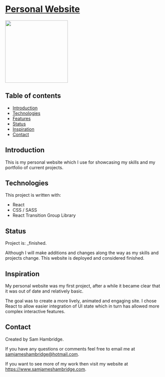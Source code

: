 # [Personal Website](https://www.samjameshambridge.com)

<img src="./src/img/profile-pic.png" width="200">

## Table of contents

- [Introduction](#introduction)
- [Technologies](#technologies)
- [Features](#features)
- [Status](#status)
- [Inspiration](#inspiration)
- [Contact](#contact)

## Introduction

This is my personal website which I use for showcasing my skills and my portfolio of current projects.

## Technologies

This project is written with:

- React
- CSS / SASS
- React Transition Group Library

## Status

Project is: \_finished.

Although I will make additions and changes along the way as my skills and projects change. This website is deployed and considered finished.

## Inspiration

My personal website was my first project, after a while it became clear that it was out of date and relatively basic.

The goal was to create a more lively, animated and engaging site. I chose React to allow easier integration of UI state which in turn has allowed more complex interactive features.

## Contact

Created by Sam Hambridge.

If you have any questions or comments feel free to email me at samjameshambridge@hotmail.com.

If you want to see more of my work then visit my website at https://www.samjameshambridge.com.
